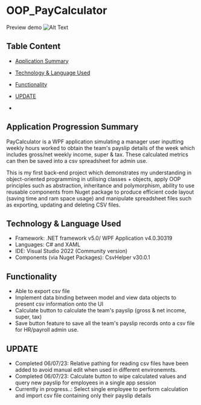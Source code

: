 # OOP_PayCalculator
Preview demo
![Alt Text](https://github.com/mrteeson94/OOP_PayCalculator/blob/main/payCalculator.gif)

## Table Content
* [Application Summary](#Application-Summary)

* [Technology & Language Used](#Technology-&-Language-Used)

* [Functionality](#Functionality)

* [UPDATE](#UPDATE)
* 
## Application Progression Summary
PayCalculator is a WPF application simulating a manager user inputting weekly hours worked to obtain the team's payslip details of the week 
which includes gross/net weekly income, super & tax. These calculated metrics can then be saved into a csv spreadsheet for admin use.

This is my first back-end project which demonstrates my understanding in object-oriented programming in utilising classes + objects, 
apply OOP principles such as abstraction, inheritance and polymorphism, ability to use reusable components from Nuget package to 
produce efficient code layout (saving time and ram space usage) and manipulate spreadsheet files such as exporting, updating and deleting CSV files.


## Technology & Language Used
* Framework: .NET framework v5.0/ WPF Application v4.0.30319
* Languages: C# and XAML 
* IDE: Visual Studio 2022 (Community version)
* Components (via Nuget Packages): CsvHelper v30.0.1

## Functionality
* Able to export csv file 
* Implement data binding between model and view data objects to present csv information onto the UI
* Calculate button to calculate the team's payslip (gross & net income, super, tax) 
* Save button feature to save all the team's payslip records onto a csv file for HR/payroll admin use.

 ## UPDATE
* Completed 06/07/23: Relative pathing for reading csv files have been added to avoid manual edit when used in different environemnts.
* Completed 06/07/23: Calculate button to wipe calculated values and query new payslip for employees in a single app session
* Currently in progress..: Select single employee to perform calculation and import csv file containing only their payslip details
